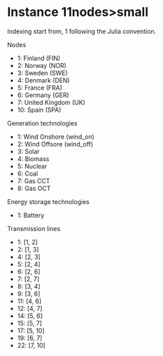 # Instance 11nodes>small
Indexing start from, 1 following the Julia convention.

Nodes

- 1: Finland (FIN)
- 2: Norway (NOR)
- 3: Sweden (SWE)
- 4: Denmark (DEN)
- 5: France (FRA)
- 6: Germany (GER)
- 7: United Kingdom (UK)
- 10: Spain (SPA)

Generation technologies

- 1: Wind Onshore (wind_on)
- 2: Wind Offsore (wind_off)
- 3: Solar
- 4: Biomass
- 5: Nuclear
- 6: Coal
- 7: Gas CCT
- 8: Gas OCT

Energy storage technologies

- 1: Battery

Transmission lines

- 1: [1, 2]
- 2: [1, 3]
- 4: [2, 3]
- 5: [2, 4]
- 6: [2, 6]
- 7: [2, 7]
- 8: [3, 4]
- 9: [3, 6]
- 11: [4, 6]
- 12: [4, 7]
- 14: [5, 6]
- 15: [5, 7]
- 17: [5, 10]
- 19: [6, 7]
- 22: [7, 10]